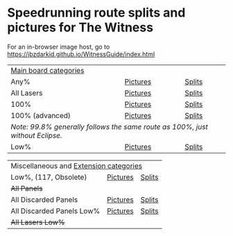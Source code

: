 # Speedrunning route splits and pictures for The Witness

For an in-browser image host, go to https://jbzdarkid.github.io/WitnessGuide/index.html

<table>
  <tr>
    <td colspan="3"><a href="https://speedrun.com/thewitness">Main board categories</a></td>
  </tr><tr>
    <td>Any%</td>
    <td><a href="https://github.com/jbzdarkid/WitnessGuide/releases/download/v1/Any.v3.zip">Pictures</a></td>
    <td><a href="https://raw.githubusercontent.com/jbzdarkid/WitnessGuide/main/WG_any_v3/_splits.lss">Splits</a></td>
  </tr><tr>
    <td>All Lasers</td>
    <td><a href="https://github.com/jbzdarkid/WitnessGuide/releases/download/v1/All.Lasers.zip">Pictures</a></td>
    <td><a href="https://raw.githubusercontent.com/jbzdarkid/WitnessGuide/main/WG_all_lasers_final/_splits.lss">Splits</a></td>
  </tr><tr>
    <td>100%</td>
    <td><a href="https://github.com/jbzdarkid/WitnessGuide/releases/download/v3/100.zip">Pictures</a></td>
    <td><a href="https://raw.githubusercontent.com/jbzdarkid/WitnessGuide/main/WG_100_final2/_splits.lss">Splits</a></td>
  </tr><tr>
    <td>100% (advanced)</td>
    <td><a href="https://github.com/jbzdarkid/WitnessGuide/releases/download/v3/100.advanced.zipp">Pictures</a></td>
    <td><a href="https://raw.githubusercontent.com/jbzdarkid/WitnessGuide/main/WG_100_advanced_final2/_splits.lss">Splits</a></td>
  </tr><tr>
    <td colspan="3"><i>Note: 99.8% generally follows the same route as 100%, just without Eclipse.</i></td>
  </tr><tr>
    <td>Low%</td>
    <td><a href="https://github.com/jbzdarkid/WitnessGuide/releases/download/v2/Low.zip">Pictures</a></td>
    <td><a href="https://raw.githubusercontent.com/jbzdarkid/WitnessGuide/main/WG_low_111_final/_splits.lss">Splits</a></td>
  </tr>
</table>

<table>
  <tr>
    <td colspan="3">Miscellaneous and <a href="https://www.speedrun.com/thewitness_catext">Extension categories</a></td>
  </tr><tr>
    <td>Low%, (117, Obsolete)</td>
    <td><a href="https://github.com/jbzdarkid/WitnessGuide/releases/download/v1/Low.zip">Pictures</a></td>
    <td><a href="https://github.com/jbzdarkid/WitnessGuide/raw/main/WG_low_final/_splits.lss">Splits</a></td>
  </tr><tr>
    <td><del>All Panels</del></td>
    <td></td>
    <td></td>
  </tr><tr>
    <td>All Discarded Panels</td>
    <td><a href="https://github.com/jbzdarkid/WitnessGuide/releases/download/v1/All.Discarded.Panels.zip">Pictures</a></td>
    <td><a href="https://raw.githubusercontent.com/jbzdarkid/WitnessGuide/main/WG_all_discards/_splits.lss">Splits</a></td>
  </tr><tr>
    <td>All Discarded Panels Low%</td>
    <td><a href="https://github.com/jbzdarkid/WitnessGuide/releases/download/v1/All.Discarded.Panels.Low.zip">Pictures</a></td>
    <td><a href="https://raw.githubusercontent.com/jbzdarkid/WitnessGuide/main/WG_all_discards_low/_splits.lss">Splits</a></td>
  </tr><tr>
    <td><del>All Lasers Low%</del></td>
    <td></td>
    <td></td>
  </tr>
</table>
